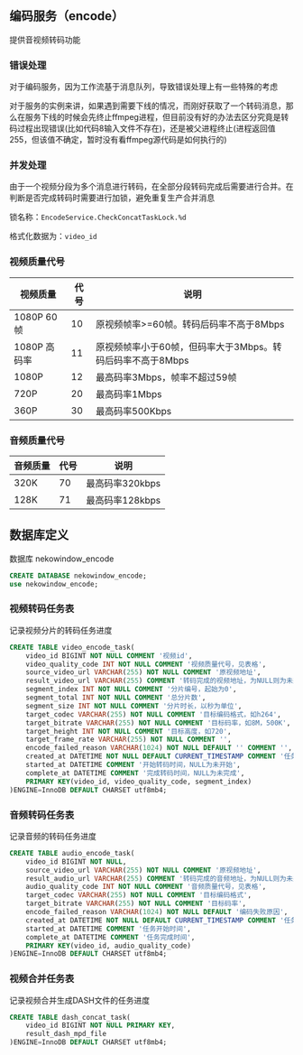 编码服务（encode）
---
提供音视频转码功能

### 错误处理
对于编码服务，因为工作流基于消息队列，导致错误处理上有一些特殊的考虑

对于服务的实例来讲，如果遇到需要下线的情况，而刚好获取了一个转码消息，那么在服务下线的时候会先终止ffmpeg进程，但目前没有好的办法去区分究竟是转码过程出现错误(比如代码8输入文件不存在)，还是被父进程终止(进程返回值255，但该值不确定，暂时没有看ffmpeg源代码是如何执行的)

### 并发处理

由于一个视频分段为多个消息进行转码，在全部分段转码完成后需要进行合并。在判断是否完成转码时需要进行加锁，避免重复生产合并消息

锁名称：`EncodeService.CheckConcatTaskLock.%d`

格式化数据为：`video_id`
### 视频质量代号


| 视频质量 | 代号 | 说明 |
|-|-|-|
|1080P 60帧| 10 | 原视频帧率>=60帧。转码后码率不高于8Mbps |
|1080P 高码率| 11 | 原视频帧率小于60帧，但码率大于3Mbps。转码后码率不高于8Mbps |
|1080P| 12 | 最高码率3Mbps，帧率不超过59帧 |
|720P| 20 | 最高码率1Mbps |
|360P | 30 | 最高码率500Kbps |

### 音频质量代号
| 音频质量 | 代号 | 说明 |
|-|-|-|
| 320K | 70 | 最高码率320kbps|
| 128K | 71 | 最高码率128kbps|




## 数据库定义

数据库 nekowindow_encode

```sql
CREATE DATABASE nekowindow_encode;
use nekowindow_encode;
```
### 视频转码任务表

记录视频分片的转码任务进度

```sql
CREATE TABLE video_encode_task(
    video_id BIGINT NOT NULL COMMENT '视频id',
    video_quality_code INT NOT NULL COMMENT '视频质量代号，见表格',
    source_video_url VARCHAR(255) NOT NULL COMMENT '原视频地址',
    result_video_url VARCHAR(255) COMMENT '转码完成的视频地址，为NULL则为未完成',
    segment_index INT NOT NULL COMMENT '分片编号，起始为0',
    segment_total INT NOT NULL COMMENT '总分片数',
    segment_size INT NOT NULL COMMENT '分片时长，以秒为单位',
    target_codec VARCHAR(255) NOT NULL COMMENT '目标编码格式，如h264',
    target_bitrate VARCHAR(255) NOT NULL COMMENT '目标码率，如8M，500K',
    target_height INT NOT NULL COMMENT '目标高度，如720',
    target_frame_rate VARCHAR(255) NOT NULL COMMENT '',
    encode_failed_reason VARCHAR(1024) NOT NULL DEFAULT '' COMMENT '',
    created_at DATETIME NOT NULL DEFAULT CURRENT_TIMESTAMP COMMENT '任务创建时间',
    started_at DATETIME COMMENT '开始转码时间，NULL为未开始',
    complete_at DATETIME COMMENT '完成转码时间，NULL为未完成',
    PRIMARY KEY(video_id, video_quality_code, segment_index)
)ENGINE=InnoDB DEFAULT CHARSET utf8mb4;
```

### 音频转码任务表

记录音频的转码任务进度

```sql
CREATE TABLE audio_encode_task(
    video_id BIGINT NOT NULL,
    source_video_url VARCHAR(255) NOT NULL COMMENT '原视频地址',
    result_audio_url VARCHAR(255) COMMENT '转码完成的音频地址，为NULL则为未完成',
    audio_quality_code INT NOT NULL COMMENT '音频质量代号，见表格',
    target_codec VARCHAR(255) NOT NULL COMMENT '目标编码格式',
    target_bitrate VARCHAR(255) NOT NULL COMMENT '目标码率',
    encode_failed_reason VARCHAR(1024) NOT NULL DEFAULT '编码失败原因',
    created_at DATETIME NOT NULL DEFAULT CURRENT_TIMESTAMP COMMENT '任务创建时间',
    started_at DATETIME COMMENT '任务开始时间',
    complete_at DATETIME COMMENT '任务完成时间',
    PRIMARY KEY(video_id, audio_quality_code)
)ENGINE=InnoDB DEFAULT CHARSET utf8mb4;
```

### 视频合并任务表

记录视频合并生成DASH文件的任务进度

```sql
CREATE TABLE dash_concat_task(
    video_id BIGINT NOT NULL PRIMARY KEY,
    result_dash_mpd_file
)ENGINE=InnoDB DEFAULT CHARSET utf8mb4;
```